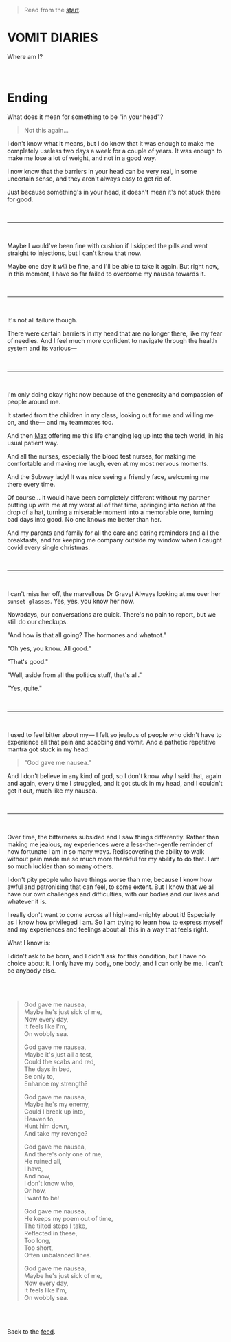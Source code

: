 > Read from the [start](https://www.todepond.com/wikiblogarden/health/vomit/diaries/).

# VOMIT DIARIES

Where am I?

<br>

# Ending

What does it mean for something to be "in your head"?

> Not this again...

I don't know what it means, but I do know that it was enough to make me completely useless two days a week for a couple of years. It was enough to make me lose a lot of weight, and not in a good way.

I now know that the barriers in your head can be very real, in some uncertain sense, and they aren't always easy to get rid of.

Just because something's in your head, it doesn't mean it's not stuck there for good.

<br>

<hr>

<br>

Maybe I would've been fine with cushion if I skipped the pills and went straight to injections, but I can't know that now.

Maybe one day it *will* be fine, and I'll be able to take it again. But right now, in this moment, I have so far failed to overcome my nausea towards it.

<br>

<hr>

<br>

It's not all failure though.

There were certain barriers in my head that are no longer there, like my fear of needles. And I feel much more confident to navigate through the health system and its various— 

<br>

<hr>

<br>

I'm only doing okay right now because of the generosity and compassion of people around me.

It started from the children in my class, looking out for me and willing me on, and the— and my teammates too.

And then [Max](https://maxbittker.com) offering me this life changing leg up into the tech world, in his usual patient way.

And all the nurses, especially the blood test nurses, for making me comfortable and making me laugh, even at my most nervous moments.

And the Subway lady! It was nice seeing a friendly face, welcoming me there every time.

Of course... it would have been completely different without my partner putting up with me at my worst all of that time, springing into action at the drop of a hat, turning a miserable moment into a memorable one, turning bad days into good. No one knows me better than her.

And my parents and family for all the care and caring reminders and all the breakfasts, and for keeping me company outside my window when I caught covid every single christmas.

<br>

<hr>

<br>

I can't miss her off, the marvellous Dr Gravy! Always looking at me over her `sunset glasses`. Yes, yes, you know her now.

Nowadays, our conversations are quick. There's no pain to report, but we still do our checkups.

"And how is that all going? The hormones and whatnot."

"Oh yes, you know. All good."

"That's good."

"Well, aside from all the politics stuff, that's all."

"Yes, quite."

<br>

<hr>

<br>

I used to feel bitter about my— I felt so jealous of people who didn't have to experience all that pain and scabbing and vomit. And a pathetic repetitive mantra got stuck in my head:

> "God gave me nausea."

And I don't believe in any kind of god, so I don't know why I said that, again and again, every time I struggled, and it got stuck in my head, and I couldn't get it out, much like my nausea. 

<br>

<hr>

<br>

Over time, the bitterness subsided and I saw things differently. Rather than making me jealous, my experiences were a less-then-gentle reminder of how fortunate I am in so many ways. Rediscovering the ability to walk without pain made me so much more thankful for my ability to do that. I am so much luckier than so many others.

I don't pity people who have things worse than me, because I know how awful and patronising that can feel, to some extent. But I know that we all have our own challenges and difficulties, with our bodies and our lives and whatever it is. 

I really don't want to come across all high-and-mighty about it! Especially as I know how privileged I am. So I am trying to learn how to express myself and my experiences and feelings about all this in a way that feels right. 

What I know is:

I didn't ask to be born, and I didn't ask for this condition, but I have no choice about it. I only have my body, one body, and I can only be me. I can't be anybody else.

<br>

<br>

> God gave me nausea,\
> Maybe he's just sick of me,\
> Now every day,\
> It feels like I'm,\
> On wobbly sea.
> 
> God gave me nausea,\
> Maybe it's just all a test,\
> Could the scabs and red,\
> The days in bed,\
> Be only to,\
> Enhance my strength?
> 
> God gave me nausea,\
> Maybe he's my enemy,\
> Could I break up into,\
> Heaven to,\
> Hunt him down,\
> And take my revenge?
> 
> God gave me nausea,\
> And there's only one of me,\
> He ruined all,\
> I have,\
> And now,\
> I don't know who,\
> Or how,\
> I want to be!
> 
> God gave me nausea,\
> He keeps my poem out of time,\
> The tilted steps I take,\
> Reflected in these,\
> Too long,\
> Too short,\
> Often unbalanced lines.
> 
> God gave me nausea,\
> Maybe he's just sick of me,\
> Now every day,\
> It feels like I'm,\
> On wobbly sea.

<br>

<br>

Back to the [feed](/feed).
